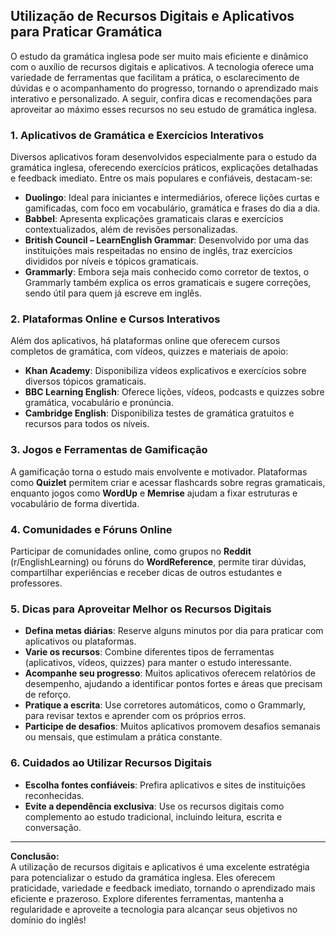 
## Utilização de Recursos Digitais e Aplicativos para Praticar Gramática

O estudo da gramática inglesa pode ser muito mais eficiente e dinâmico com o auxílio de recursos digitais e aplicativos. A tecnologia oferece uma variedade de ferramentas que facilitam a prática, o esclarecimento de dúvidas e o acompanhamento do progresso, tornando o aprendizado mais interativo e personalizado. A seguir, confira dicas e recomendações para aproveitar ao máximo esses recursos no seu estudo de gramática inglesa.

### 1. **Aplicativos de Gramática e Exercícios Interativos**

Diversos aplicativos foram desenvolvidos especialmente para o estudo da gramática inglesa, oferecendo exercícios práticos, explicações detalhadas e feedback imediato. Entre os mais populares e confiáveis, destacam-se:

- **Duolingo**: Ideal para iniciantes e intermediários, oferece lições curtas e gamificadas, com foco em vocabulário, gramática e frases do dia a dia.
- **Babbel**: Apresenta explicações gramaticais claras e exercícios contextualizados, além de revisões personalizadas.
- **British Council – LearnEnglish Grammar**: Desenvolvido por uma das instituições mais respeitadas no ensino de inglês, traz exercícios divididos por níveis e tópicos gramaticais.
- **Grammarly**: Embora seja mais conhecido como corretor de textos, o Grammarly também explica os erros gramaticais e sugere correções, sendo útil para quem já escreve em inglês.

### 2. **Plataformas Online e Cursos Interativos**

Além dos aplicativos, há plataformas online que oferecem cursos completos de gramática, com vídeos, quizzes e materiais de apoio:

- **Khan Academy**: Disponibiliza vídeos explicativos e exercícios sobre diversos tópicos gramaticais.
- **BBC Learning English**: Oferece lições, vídeos, podcasts e quizzes sobre gramática, vocabulário e pronúncia.
- **Cambridge English**: Disponibiliza testes de gramática gratuitos e recursos para todos os níveis.

### 3. **Jogos e Ferramentas de Gamificação**

A gamificação torna o estudo mais envolvente e motivador. Plataformas como **Quizlet** permitem criar e acessar flashcards sobre regras gramaticais, enquanto jogos como **WordUp** e **Memrise** ajudam a fixar estruturas e vocabulário de forma divertida.

### 4. **Comunidades e Fóruns Online**

Participar de comunidades online, como grupos no **Reddit** (r/EnglishLearning) ou fóruns do **WordReference**, permite tirar dúvidas, compartilhar experiências e receber dicas de outros estudantes e professores.

### 5. **Dicas para Aproveitar Melhor os Recursos Digitais**

- **Defina metas diárias**: Reserve alguns minutos por dia para praticar com aplicativos ou plataformas.
- **Varie os recursos**: Combine diferentes tipos de ferramentas (aplicativos, vídeos, quizzes) para manter o estudo interessante.
- **Acompanhe seu progresso**: Muitos aplicativos oferecem relatórios de desempenho, ajudando a identificar pontos fortes e áreas que precisam de reforço.
- **Pratique a escrita**: Use corretores automáticos, como o Grammarly, para revisar textos e aprender com os próprios erros.
- **Participe de desafios**: Muitos aplicativos promovem desafios semanais ou mensais, que estimulam a prática constante.

### 6. **Cuidados ao Utilizar Recursos Digitais**

- **Escolha fontes confiáveis**: Prefira aplicativos e sites de instituições reconhecidas.
- **Evite a dependência exclusiva**: Use os recursos digitais como complemento ao estudo tradicional, incluindo leitura, escrita e conversação.

---

**Conclusão:**  
A utilização de recursos digitais e aplicativos é uma excelente estratégia para potencializar o estudo da gramática inglesa. Eles oferecem praticidade, variedade e feedback imediato, tornando o aprendizado mais eficiente e prazeroso. Explore diferentes ferramentas, mantenha a regularidade e aproveite a tecnologia para alcançar seus objetivos no domínio do inglês!
```
